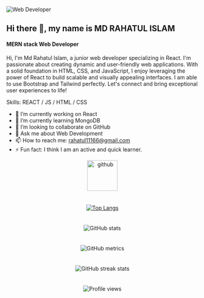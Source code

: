 
![Web Developer](https://media.licdn.com/dms/image/D5616AQHyN8flym7k2g/profile-displaybackgroundimage-shrink_350_1400/0/1685068350762?e=1691020800&v=beta&t=0Eu0iPLRc98x6slEVYkcay2Pv5EGjqAcy1dDy30o_gQ)
## Hi there 👋, my name is MD RAHATUL ISLAM
#### MERN stack Web Developer

Hi, I'm Md Rahatul Islam, a junior web developer specializing in React. I'm passionate about creating dynamic and user-friendly web applications. With a solid foundation in HTML, CSS, and JavaScript, I enjoy leveraging the power of React to build scalable and visually appealing interfaces. I am able to use Bootstrap and Tailwind perfectly. Let's connect and bring exceptional user experiences to life!

Skills: REACT / JS / HTML / CSS

- 🔭 I’m currently working on React 
- 🌱 I’m currently learning MongoDB 
- 👯 I’m looking to collaborate on GitHub 
- 💬 Ask me about Web Development 
- 📫 How to reach me: rahatul11166@gmail.com 
- ⚡ Fun fact: I think I am an active and quick learner. 




<div style="margin-bottom: 36px;">
  <p align="center">
    <a href="https://github.com/Rahatul07">
      <img src="https://cdn.jsdelivr.net/npm/simple-icons@3.0.1/icons/github.svg" alt="github" color="white" height="80">
    </a>
  </p>
</div>

<div style="margin-bottom: 36px;">
  <div align="center">
    <a href="https://github.com/anuraghazra/github-readme-stats">
      <img src="https://github-readme-stats.vercel.app/api/top-langs/?username=Rahatul07" alt="Top Langs" style="max-width: 100%;">
    </a>
  </div>
</div>

<div style="margin-bottom: 36px;">
  <div align="center">
    <img src="https://github-readme-stats.vercel.app/api?username=Rahatul07&show_icons=true" alt="GitHub stats" style="max-width: 100%;">
  </div>
</div>

<div style="margin-bottom: 36px;">
  <div align="center">
    <img src="https://metrics.lecoq.io/Rahatul07" alt="GitHub metrics" style="max-width: 100%;">
  </div>
</div>

<div style="margin-bottom: 36px;">
  <div align="center">
    <img src="https://streak-stats.demolab.com/?user=Rahatul07" alt="GitHub streak stats" style="max-width: 100%;">
  </div>
</div>

<div style="margin-bottom: 36px;">
  <div align="center">
    <img src="https://gpvc.arturio.dev/Rahatul07" alt="Profile views" style="max-width: 100%;">
  </div>
</div>

